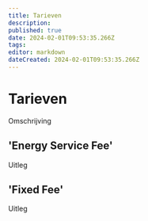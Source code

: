 ```yaml
---
title: Tarieven
description: 
published: true
date: 2024-02-01T09:53:35.266Z
tags: 
editor: markdown
dateCreated: 2024-02-01T09:53:35.266Z
---
```


# Tarieven

Omschrijving

## 'Energy Service Fee'

Uitleg

## 'Fixed Fee'

Uitleg
